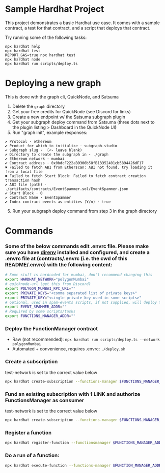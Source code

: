 # Sample Hardhat Project

This project demonstrates a basic Hardhat use case. It comes with a sample contract, a test for that contract, and a script that deploys that contract.

Try running some of the following tasks:

```shell
npx hardhat help
npx hardhat test
REPORT_GAS=true npx hardhat test
npx hardhat node
npx hardhat run scripts/deploy.ts
```

# Deploying a new graph

This is done wth the graph cli, QuickNode, and Satsuma

1. Delete the `graph` directory
2. Get your free credits for QuickNode (see Discord for links)
3. Create a new endpoint w/ the Satsuma subgraph plugin
4. Get your subgraph deploy command from Satsuma (three dots next to the plugin listing > Dashboard in the QuickNode UI)
5. Run "graph init", example responses:

```
✔ Protocol · ethereum
✔ Product for which to initialize · subgraph-studio
✔ Subgraph slug ·  (<- leave blank)
✔ Directory to create the subgraph in · ./graph
✔ Ethereum network · mumbai
✔ Contract address · 0x0bdcF222aB9300b58fB13352401cb5894426dF17
✖ Failed to fetch ABI from Etherscan: ABI not found, try loading it from a local file
✖ Failed to fetch Start Block: Failed to fetch contract creation transaction hash
✔ ABI file (path) · ./artifacts/contracts/EventSpammer.sol/EventSpammer.json
✔ Start Block · 0
✔ Contract Name · EventSpammer
✔ Index contract events as entities (Y/n) · true
```

5. Run your subgraph deploy command from step 3 in the graph directory

# Commands

### Some of the below commands edit .envrc file. Please make sure you have [direnv](https://direnv.net/) installed and configured, and create a .envrc file at (<repo root>contracts/.envrc (i.e. the cwd of this README/.envrc) with the following content:

```bash
# Some stuff is hardcoded for mumbai, don't recommend changing this
export HARDHAT_NETWORK="polygonMumbai"
# quicknode-url (get this from Discord)
export POLYGON_MUMBAI_RPC_URL=""
export PRIVATE_KEYS="<comma separated list of private keys>"
export PRIVATE_KEY="<single private key used in some scripts>"
# optional, used in spam-events scripts, if not supplied, will deploy the EventSpammer
export EVENT_SPAMMER_ADDR=""
# Required by some scripts/tasks
export FUNCTIONS_MANAGER_ADDR=""
```

### Deploy the FunctionManager contract

- Raw (not recommended): `npx hardhat run scripts/deploy.ts --network polygonMumbai`
- Automated + convenience, requires .envrc: `./deploy.sh`

### Create a subscription

test-network is set to the correct value below

```bash
npx hardhat create-subscription --functions-manager $FUNCTIONS_MANAGER_ADDR --test-network polygonMumbai  --network $HARDHAT_NETWORK
```

### Fund an existing subscription with 1 LINK and authorize FunctionsManager as consumer

test-network is set to the correct value below

```bash
npx hardhat create-subscription --functions-manager $FUNCTIONS_MANAGER_ADDR --test-network polygonMumbai --subscription-id 941  --network $HARDHAT_NETWORK
```

### Register a function

```bash
npx hardhat register-function --functionsmanager $FUNCTIONS_MANAGER_ADDR --gaslimit 2000000
```

### Do a run of a function:

```bash
npx hardhat execute-function --functions-manager $FUNCTION_MANAGER_ADDR --network $HARDHAT_NETWORK --function-id <hex-string-of-function-id>
```
